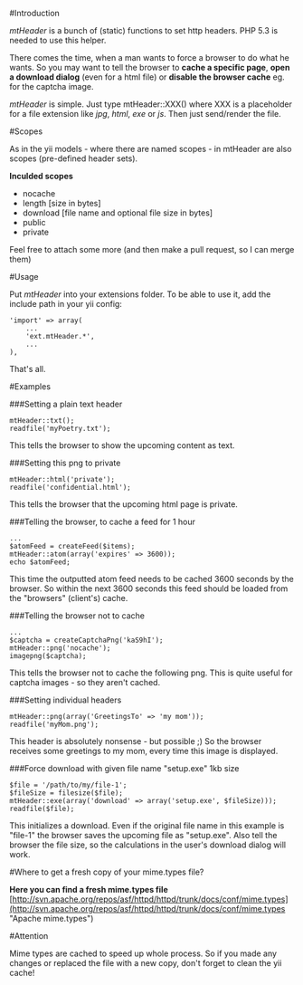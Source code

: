 #Introduction

*mtHeader* is a bunch of (static) functions to set http headers. PHP 5.3 is needed to use this helper.

There comes the time, when a man wants to force a browser to do what he wants. So you may want to tell the browser to **cache a specific page**, **open a download dialog** (even for a html file) or **disable the browser cache** eg. for the captcha image.

*mtHeader* is simple. Just type mtHeader::XXX() where XXX is a placeholder for a file extension like *jpg*, *html*, *exe* or *js*.
Then just send/render the file.

#Scopes

As in the yii models - where there are named scopes - in mtHeader are also scopes (pre-defined header sets).

**Inculded scopes**

- nocache
- length    [size in bytes]
- download  [file name and optional file size in bytes]
- public
- private

Feel free to attach some more (and then make a pull request, so I can merge them)

#Usage

Put *mtHeader* into your extensions folder. To be able to use it, add the include path in your yii config:

    'import' => array(
        ...
        'ext.mtHeader.*',
        ...
    ),

That's all.

#Examples

###Setting a plain text header

    mtHeader::txt();
    readfile('myPoetry.txt');

This tells the browser to show the upcoming content as text.

###Setting this png to private

    mtHeader::html('private');
    readfile('confidential.html');

This tells the browser that the upcoming html page is private.

###Telling the browser, to cache a feed for 1 hour

    ...
    $atomFeed = createFeed($items);
    mtHeader::atom(array('expires' => 3600));
    echo $atomFeed;

This time the outputted atom feed needs to be cached 3600 seconds by the browser. So within the next 3600 seconds this feed should be loaded from the "browsers" (client's) cache.

###Telling the browser not to cache

    ...
    $captcha = createCaptchaPng('kaS9hI');
    mtHeader::png('nocache');
    imagepng($captcha);

This tells the browser not to cache the following png. This is quite useful for captcha images - so they aren't cached.

###Setting individual headers

    mtHeader::png(array('GreetingsTo' => 'my mom'));
    readfile('myMom.png');

This header is absolutely nonsense - but possible ;) So the browser receives some greetings to my mom, every time this image is displayed.

###Force download with given file name "setup.exe" 1kb size

    $file = '/path/to/my/file-1';
    $fileSize = filesize($file);
    mtHeader::exe(array('download' => array('setup.exe', $fileSize)));
    readfile($file);

This initializes a download. Even if the original file name in this example is "file-1" the browser saves the upcoming file as "setup.exe". Also tell the browser the file size, so the calculations in the user's download dialog will work.

#Where to get a fresh copy of your mime.types file?

**Here you can find a fresh mime.types file**
[http://svn.apache.org/repos/asf/httpd/httpd/trunk/docs/conf/mime.types](http://svn.apache.org/repos/asf/httpd/httpd/trunk/docs/conf/mime.types "Apache mime.types")

#Attention

Mime types are cached to speed up whole process. So if you made any changes or replaced the file with a new copy, don't forget to clean the yii cache!
